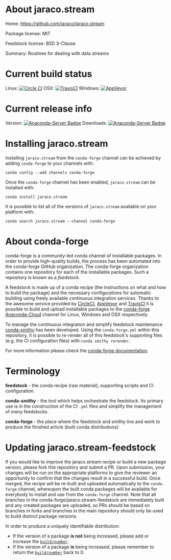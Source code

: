 About jaraco.stream
===================

Home: https://github.com/jaraco/jaraco.stream

Package license: MIT

Feedstock license: BSD 3-Clause

Summary: Routines for dealing with data streams



Current build status
====================

Linux: [![Circle CI](https://circleci.com/gh/conda-forge/jaraco.stream-feedstock.svg?style=shield)](https://circleci.com/gh/conda-forge/jaraco.stream-feedstock)
OSX: [![TravisCI](https://travis-ci.org/conda-forge/jaraco.stream-feedstock.svg?branch=master)](https://travis-ci.org/conda-forge/jaraco.stream-feedstock)
Windows: [![AppVeyor](https://ci.appveyor.com/api/projects/status/github/conda-forge/jaraco.stream-feedstock?svg=True)](https://ci.appveyor.com/project/conda-forge/jaraco-stream-feedstock/branch/master)

Current release info
====================
Version: [![Anaconda-Server Badge](https://anaconda.org/conda-forge/jaraco.stream/badges/version.svg)](https://anaconda.org/conda-forge/jaraco.stream)
Downloads: [![Anaconda-Server Badge](https://anaconda.org/conda-forge/jaraco.stream/badges/downloads.svg)](https://anaconda.org/conda-forge/jaraco.stream)

Installing jaraco.stream
========================

Installing `jaraco.stream` from the `conda-forge` channel can be achieved by adding `conda-forge` to your channels with:

```
conda config --add channels conda-forge
```

Once the `conda-forge` channel has been enabled, `jaraco.stream` can be installed with:

```
conda install jaraco.stream
```

It is possible to list all of the versions of `jaraco.stream` available on your platform with:

```
conda search jaraco.stream --channel conda-forge
```


About conda-forge
=================

conda-forge is a community-led conda channel of installable packages.
In order to provide high-quality builds, the process has been automated into the
conda-forge GitHub organization. The conda-forge organization contains one repository
for each of the installable packages. Such a repository is known as a *feedstock*.

A feedstock is made up of a conda recipe (the instructions on what and how to build
the package) and the necessary configurations for automatic building using freely
available continuous integration services. Thanks to the awesome service provided by
[CircleCI](https://circleci.com/), [AppVeyor](http://www.appveyor.com/)
and [TravisCI](https://travis-ci.org/) it is possible to build and upload installable
packages to the [conda-forge](https://anaconda.org/conda-forge)
[Anaconda-Cloud](http://docs.anaconda.org/) channel for Linux, Windows and OSX respectively.

To manage the continuous integration and simplify feedstock maintenance
[conda-smithy](http://github.com/conda-forge/conda-smithy) has been developed.
Using the ``conda-forge.yml`` within this repository, it is possible to re-render all of
this feedstock's supporting files (e.g. the CI configuration files) with ``conda smithy rerender``.

For more information please check the [conda-forge documentation](https://conda-forge.org/docs/).

Terminology
===========

**feedstock** - the conda recipe (raw material), supporting scripts and CI configuration.

**conda-smithy** - the tool which helps orchestrate the feedstock.
                   Its primary use is in the construction of the CI ``.yml`` files
                   and simplify the management of *many* feedstocks.

**conda-forge** - the place where the feedstock and smithy live and work to
                  produce the finished article (built conda distributions)


Updating jaraco.stream-feedstock
================================

If you would like to improve the jaraco.stream recipe or build a new
package version, please fork this repository and submit a PR. Upon submission,
your changes will be run on the appropriate platforms to give the reviewer an
opportunity to confirm that the changes result in a successful build. Once
merged, the recipe will be re-built and uploaded automatically to the
`conda-forge` channel, whereupon the built conda packages will be available for
everybody to install and use from the `conda-forge` channel.
Note that all branches in the conda-forge/jaraco.stream-feedstock are
immediately built and any created packages are uploaded, so PRs should be based
on branches in forks and branches in the main repository should only be used to
build distinct package versions.

In order to produce a uniquely identifiable distribution:
 * If the version of a package **is not** being increased, please add or increase
   the [``build/number``](http://conda.pydata.org/docs/building/meta-yaml.html#build-number-and-string).
 * If the version of a package **is** being increased, please remember to return
   the [``build/number``](http://conda.pydata.org/docs/building/meta-yaml.html#build-number-and-string)
   back to 0.